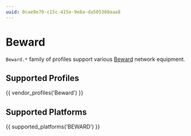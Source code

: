 ```yaml
---
uuid: 0cae9e70-c15c-415e-9e8a-da505308aaa8
---
```

# Beward

`Beward.*` family of profiles support various [Beward](https://www.beward.ru/)
network equipment.

## Supported Profiles

{{ vendor_profiles('Beward') }}

## Supported Platforms

{{ supported_platforms('BEWARD') }}
